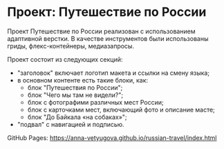 # Проект: Путешествие по России

Проект Путешествие по России реализован с использованием адаптивной верстки. 
В качестве инструментов были использованы гриды, флекс-контейнеры, медиазапросы. 

Проект состоит из следующих секций: 
- "заголовок" включает логотип макета и ссылки на смену языка;
- в основном контенте есть такие блоки, как:
  - блок "Путешествия по России";
  - блок "Чего мы там не видели?";
  - блок с фотографими различных мест России;
  - блок с карточками мест, включающий фото и описание масте;
  - блок "До Байкала «на собаках»";
- "подвал" с навигацией и подписью. 

GitHub Pages: https://anna-vetyugova.github.io/russian-travel/index.html